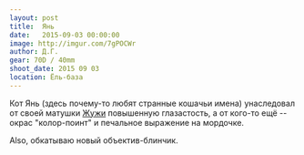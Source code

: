 ```yaml
---
layout: post
title:  Янь
date:   2015-09-03 00:00:00
image: http://imgur.com/7gPOCWr
author: Д.Г.
gear: 70D / 40mm
shoot_date: 2015 09 03
location: Ёль-база
---
```


Кот Янь (здесь почему-то любят странные кошачьи имена) унаследовал от своей матушки [Жужи](http://www.dxfoto.ru/2015/08/19.html) повышенную глазастость, а от кого-то ещё -- окрас "колор-поинт" и печальное выражение на мордочке.

Also, обкатываю новый объектив-блинчик.
